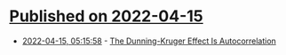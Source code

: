 # [Published on 2022-04-15](index.md)

* [2022-04-15, 05:15:58](https://news.ycombinator.com/item?id=31036800) - [The Dunning-Kruger Effect Is Autocorrelation](https://economicsfromthetopdown.com/2022/04/08/the-dunning-kruger-effect-is-autocorrelation/)
